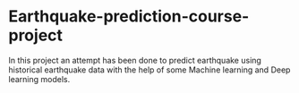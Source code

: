 # Earthquake-prediction-course-project
In this project an attempt has been done to predict earthquake using historical earthquake data with the help of some Machine learning and Deep learning models.
